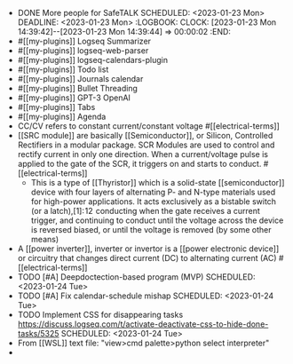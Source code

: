 - DONE More people for SafeTALK
  SCHEDULED: <2023-01-23 Mon>
  DEADLINE: <2023-01-23 Mon>
  :LOGBOOK:
  CLOCK: [2023-01-23 Mon 14:39:42]--[2023-01-23 Mon 14:39:44] =>  00:00:02
  :END:
- #[[my-plugins]] Logseq Summarizer
- #[[my-plugins]] logseq-web-parser
- #[[my-plugins]] logseq-calendars-plugin
- #[[my-plugins]] Todo list
- #[[my-plugins]] Journals calendar
- #[[my-plugins]] Bullet Threading
- #[[my-plugins]] GPT-3 OpenAI
- #[[my-plugins]] Tabs
- #[[my-plugins]] Agenda
- CC/CV refers to constant current/constant voltage #[[electrical-terms]]
- [[SRC module]] are basically [[Semiconductor]], or Silicon, Controlled Rectifiers in a modular package. SCR Modules are used to control and rectify current in only one direction. When a current/voltage pulse is applied to the gate of the SCR, it triggers on and starts to conduct. #[[electrical-terms]]
	- This is a type of [[Thyristor]] which is a solid-state [[semiconductor]] device with four layers of alternating P- and N-type materials used for high-power applications. It acts exclusively as a bistable switch (or a latch),[1]: 12  conducting when the gate receives a current trigger, and continuing to conduct until the voltage across the device is reversed biased, or until the voltage is removed (by some other means)
- A [[power inverter]], inverter or invertor is a [[power electronic device]] or circuitry that changes direct current (DC) to alternating current (AC) #[[electrical-terms]]
- TODO [#A] Deepdoctection-based program (MVP)
  SCHEDULED: <2023-01-24 Tue>
- TODO [#A] Fix calendar-schedule mishap
  SCHEDULED: <2023-01-24 Tue>
- TODO Implement CSS for disappearing tasks https://discuss.logseq.com/t/activate-deactivate-css-to-hide-done-tasks/5325
  SCHEDULED: <2023-01-24 Tue>
- From [[WSL]] text file: "view>cmd palette>python select interpreter"
-